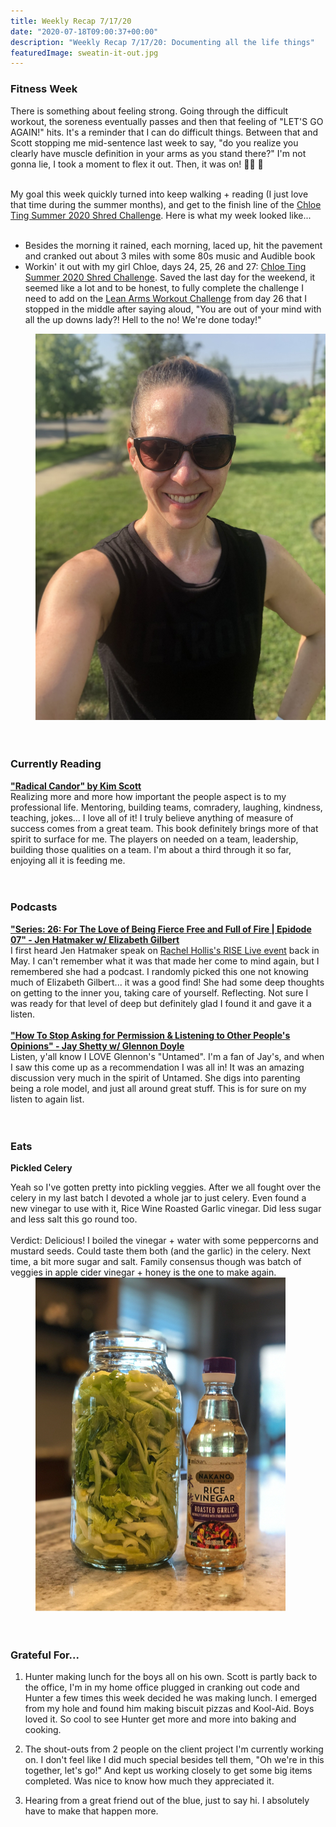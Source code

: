 ```yaml
---
title: Weekly Recap 7/17/20
date: "2020-07-18T09:00:37+00:00"
description: "Weekly Recap 7/17/20: Documenting all the life things"
featuredImage: sweatin-it-out.jpg
---
```


### Fitness Week
There is something about feeling strong. Going through the difficult workout, the soreness eventually passes and then that feeling of "LET'S GO AGAIN!" hits. It's a reminder that I can do difficult things. Between that and Scott stopping me mid-sentence last week to say, "do you realize you clearly have muscle definition in your arms as you stand there?" I'm not gonna lie, I took a moment to flex it out. Then, it was on! 🏋️‍♀️ 💪
<br /><br />

<div class="split">
<div>
My goal this week quickly turned into keep walking + reading (I just love that time during the summer months), and get to the finish line of the <a href="https://www.chloeting.com/program/2020/summer-shred-challenge.html" target="_blank" rel="noopener">Chloe Ting Summer 2020 Shred Challenge</a>. Here is what my week looked like...
<br/><br/>
<ul>
<li> Besides the morning it rained, each morning, laced up, hit the pavement and cranked out about 3 miles with some 80s music and Audible book</li>
<li> Workin' it out with my girl Chloe, days 24, 25, 26 and 27: <a href="https://www.chloeting.com/program/2020/summer-shred-challenge.html" target="_blank" rel="noopener">Chloe Ting Summer 2020 Shred Challenge</a>. Saved the last day for the weekend, it seemed like a lot and to be honest, to fully complete the challenge I need to add on the <a href="https://www.youtube.com/watch?v=5qCjyzbKmAE&feature=youtu.be" target="_blank" rel="noopener">Lean Arms Workout Challenge</a> from day 26 that I stopped in the middle after saying aloud, "You are out of your mind with all the up downs lady?! Hell to the no! We're done today!"</li>
</ul>
</div>
<div style="min-width: 200px; margin-left: 40px"><img src='./sweatin-it-out.jpg' alt="Sweatin' it out"/></div>
</div>
<br />
<br />

### Currently Reading
<a href="https://www.radicalcandor.com/" target="_blank">**"Radical Candor" by Kim Scott**</a><br/>Realizing more and more how important the people aspect is to my professional life. Mentoring, building teams, comradery, laughing, kindness, teaching, jokes... I love all of it! I truly believe anything of measure of success comes from a great team. This book definitely brings more of that spirit to surface for me. The players on needed on a team, leadership, building those qualities on a team. I'm about a third through it so far, enjoying all it is feeding me. 
<br />
<br />
<br />

### Podcasts
<a href="https://jenhatmaker.com/podcast/series-26/elizabeth-gilbert-moves-from-fear-to-fierce/" target="_blank" rel="noopener">**"Series: 26: For The Love of Being Fierce Free and Full of Fire | Epidode 07" - Jen Hatmaker w/ Elizabeth Gilbert**</a><br/>I first heard Jen Hatmaker speak on <a href="https://thehollisco.com/pages/rise-live" target="_blank" rel="noopener">Rachel Hollis's RISE Live event</a> back in May. I can't remember what it was that made her come to mind again, but I remembered she had a podcast. I randomly picked this one not knowing much of Elizabeth Gilbert... it was a good find! She had some deep thoughts on getting to the inner you, taking care of yourself. Reflecting. Not sure I was ready for that level of deep but definitely glad I found it and gave it a listen. 
<br /><br />
<a href="https://jayshetty.me/podcast/glennon-doyle-on-how-to-stop-asking-for-permission-listening-to-other-peoples-opinions/" target="_blank" rel="noopener">**"How To Stop Asking for Permission & Listening to Other People's Opinions" - Jay Shetty w/ Glennon Doyle**</a><br/>Listen, y'all know I LOVE Glennon's "Untamed". I'm a fan of Jay's, and when I saw this come up as a recommendation I was all in! It was an amazing discussion very much in the spirit of Untamed. She digs into parenting being a role model, and just all around great stuff. This is for sure on my listen to again list. 
<br />
<br />
<br />

### Eats
**Pickled Celery**<br/>
<div class="split">
<div>Yeah so I've gotten pretty into pickling veggies. After we all fought over the celery in my last batch I devoted a whole jar to just celery. Even found a new vinegar to use with it, Rice Wine Roasted Garlic vinegar. Did less sugar and less salt this go round too.<br/><br/>Verdict: Delicious! I boiled the vinegar + water with some peppercorns and mustard seeds. Could taste them both (and the garlic) in the celery. Next time, a bit more sugar and salt. Family consensus though was batch of veggies in apple cider vinegar + honey is the one to make again.</div>
<div style="min-width: 150px; margin-left: 40px"><img src='./pickled-celery.jpg' alt='Pickled celery - roasted garlic vinegar'/></div>
</div>
<br />
<br />

### Grateful For...
1. Hunter making lunch for the boys all on his own. Scott is partly back to the office, I'm in my home office plugged in cranking out code and Hunter a few times this week decided he was making lunch. I emerged from my hole and found him making biscuit pizzas and Kool-Aid. Boys loved it. So cool to see Hunter get more and more into baking and cooking. 

2. The shout-outs from 2 people on the client project I'm currently working on. I don't feel like I did much special besides tell them, "Oh we're in this together, let's go!" And kept us working closely to get some big items completed. Was nice to know how much they appreciated it. 

3. Hearing from a great friend out of the blue, just to say hi. I absolutely have to make that happen more. 
<br />
<br />
<br />